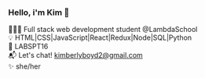 ### Hello, i'm Kim 👋

<!--
**kimboyd12/kimboyd12** is a ✨ _special_ ✨ repository because its `README.md` (this file) appears on your GitHub profile.

Here are some ideas to get you started:

- 🔭 I’m currently working on ...
- 🌱 I’m currently learning ...
- 👯 I’m looking to collaborate on ...
- 🤔 I’m looking for help with ...
- 💬 Ask me about ...
- 📫 How to reach me: ...
- 😄 Pronouns: ...
- ⚡ Fun fact: ...
-->

👩🏻‍💻 Full stack web development student @LambdaSchool <br>
💡 HTML|CSS|JavaScript|React|Redux|Node|SQL|Python <br>
🌱 LABSPT16 <br>
📬 Let's chat! kimberlyboyd2@gmail.com <br>
✨ she/her
